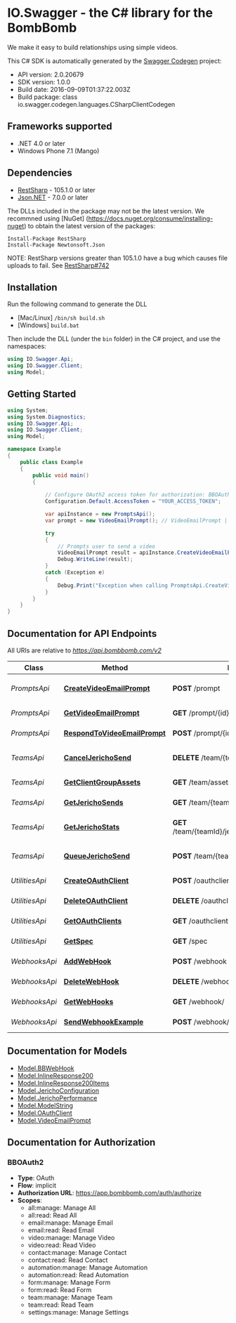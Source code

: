 # IO.Swagger - the C# library for the BombBomb

We make it easy to build relationships using simple videos.

This C# SDK is automatically generated by the [Swagger Codegen](https://github.com/swagger-api/swagger-codegen) project:

- API version: 2.0.20679
- SDK version: 1.0.0
- Build date: 2016-09-09T01:37:22.003Z
- Build package: class io.swagger.codegen.languages.CSharpClientCodegen

## Frameworks supported
- .NET 4.0 or later
- Windows Phone 7.1 (Mango)

## Dependencies
- [RestSharp](https://www.nuget.org/packages/RestSharp) - 105.1.0 or later
- [Json.NET](https://www.nuget.org/packages/Newtonsoft.Json/) - 7.0.0 or later

The DLLs included in the package may not be the latest version. We recommned using [NuGet] (https://docs.nuget.org/consume/installing-nuget) to obtain the latest version of the packages:
```
Install-Package RestSharp
Install-Package Newtonsoft.Json
```

NOTE: RestSharp versions greater than 105.1.0 have a bug which causes file uploads to fail. See [RestSharp#742](https://github.com/restsharp/RestSharp/issues/742)

## Installation
Run the following command to generate the DLL
- [Mac/Linux] `/bin/sh build.sh`
- [Windows] `build.bat`

Then include the DLL (under the `bin` folder) in the C# project, and use the namespaces:
```csharp
using IO.Swagger.Api;
using IO.Swagger.Client;
using Model;
```

## Getting Started

```csharp
using System;
using System.Diagnostics;
using IO.Swagger.Api;
using IO.Swagger.Client;
using Model;

namespace Example
{
    public class Example
    {
        public void main()
        {
            
            // Configure OAuth2 access token for authorization: BBOAuth2
            Configuration.Default.AccessToken = "YOUR_ACCESS_TOKEN";

            var apiInstance = new PromptsApi();
            var prompt = new VideoEmailPrompt(); // VideoEmailPrompt | The Video Email Prompt to be created

            try
            {
                // Prompts user to send a video
                VideoEmailPrompt result = apiInstance.CreateVideoEmailPrompt(prompt);
                Debug.WriteLine(result);
            }
            catch (Exception e)
            {
                Debug.Print("Exception when calling PromptsApi.CreateVideoEmailPrompt: " + e.Message );
            }
        }
    }
}
```

<a name="documentation-for-api-endpoints"></a>
## Documentation for API Endpoints

All URIs are relative to *https://api.bombbomb.com/v2*

Class | Method | HTTP request | Description
------------ | ------------- | ------------- | -------------
*PromptsApi* | [**CreateVideoEmailPrompt**](docs/PromptsApi.md#createvideoemailprompt) | **POST** /prompt | Prompts user to send a video
*PromptsApi* | [**GetVideoEmailPrompt**](docs/PromptsApi.md#getvideoemailprompt) | **GET** /prompt/{id} | Gets a prompt
*PromptsApi* | [**RespondToVideoEmailPrompt**](docs/PromptsApi.md#respondtovideoemailprompt) | **POST** /prompt/{id}/response | Respond to a prompt
*TeamsApi* | [**CancelJerichoSend**](docs/TeamsApi.md#canceljerichosend) | **DELETE** /team/{teamId}/jericho/{jerichoId} | Cancel a Jericho Send
*TeamsApi* | [**GetClientGroupAssets**](docs/TeamsApi.md#getclientgroupassets) | **GET** /team/assets/ | Lists team assets
*TeamsApi* | [**GetJerichoSends**](docs/TeamsApi.md#getjerichosends) | **GET** /team/{teamId}/jericho | List Jericho Sends
*TeamsApi* | [**GetJerichoStats**](docs/TeamsApi.md#getjerichostats) | **GET** /team/{teamId}/jericho/{jerichoId}/performance | Gets Jericho performance statistics
*TeamsApi* | [**QueueJerichoSend**](docs/TeamsApi.md#queuejerichosend) | **POST** /team/{teamId}/jericho | Creates a Jericho send.
*UtilitiesApi* | [**CreateOAuthClient**](docs/UtilitiesApi.md#createoauthclient) | **POST** /oauthclient | Create an OAuth Client
*UtilitiesApi* | [**DeleteOAuthClient**](docs/UtilitiesApi.md#deleteoauthclient) | **DELETE** /oauthclient/{id} | Delete an OAuth Client
*UtilitiesApi* | [**GetOAuthClients**](docs/UtilitiesApi.md#getoauthclients) | **GET** /oauthclient | Lists OAuth Clients
*UtilitiesApi* | [**GetSpec**](docs/UtilitiesApi.md#getspec) | **GET** /spec | Describes this api
*WebhooksApi* | [**AddWebHook**](docs/WebhooksApi.md#addwebhook) | **POST** /webhook | Add Webhook
*WebhooksApi* | [**DeleteWebHook**](docs/WebhooksApi.md#deletewebhook) | **DELETE** /webhook/{hookId} | Deletes Webhook
*WebhooksApi* | [**GetWebHooks**](docs/WebhooksApi.md#getwebhooks) | **GET** /webhook/ | Lists Webhooks
*WebhooksApi* | [**SendWebhookExample**](docs/WebhooksApi.md#sendwebhookexample) | **POST** /webhook/test | Sends test Webhook


<a name="documentation-for-models"></a>
## Documentation for Models

 - [Model.BBWebHook](docs/BBWebHook.md)
 - [Model.InlineResponse200](docs/InlineResponse200.md)
 - [Model.InlineResponse200Items](docs/InlineResponse200Items.md)
 - [Model.JerichoConfiguration](docs/JerichoConfiguration.md)
 - [Model.JerichoPerformance](docs/JerichoPerformance.md)
 - [Model.ModelString](docs/ModelString.md)
 - [Model.OAuthClient](docs/OAuthClient.md)
 - [Model.VideoEmailPrompt](docs/VideoEmailPrompt.md)


## Documentation for Authorization

### BBOAuth2

- **Type**: OAuth
- **Flow**: implicit
- **Authorization URL**: https://app.bombbomb.com/auth/authorize
- **Scopes**: 
  - all:manage: Manage All
  - all:read: Read All
  - email:manage: Manage Email
  - email:read: Read Email
  - video:manage: Manage Video
  - video:read: Read Video
  - contact:manage: Manage Contact
  - contact:read: Read Contact
  - automation:manage: Manage Automation
  - automation:read: Read Automation
  - form:manage: Manage Form
  - form:read: Read Form
  - team:manage: Manage Team
  - team:read: Read Team
  - settings:manage: Manage Settings

